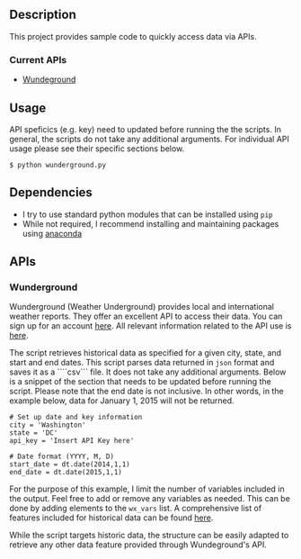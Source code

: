 ## Description

This project provides sample code to quickly access data via APIs.

### Current APIs

* [Wundeground](#wunderground)

## Usage

API speficics (e.g. key) need to updated before running the the scripts. In general, the scripts do not take any additional arguments. For individual API usage please see their specific sections below.

```
$ python wunderground.py
```

## Dependencies
* I try to use standard python modules that can be installed using ```pip```
* While not required, I recommend installing and maintaining packages using [anaconda](https://www.continuum.io/why-anaconda)

## APIs

### Wunderground

Wunderground (Weather Underground) provides local and international weather reports. They offer an excellent API to access their data. You can sign up for an account [here](http://www.wunderground.com/weather/api/). All relevant information related to the API use is [here](http://www.wunderground.com/weather/api/d/docs).

The script retrieves historical data as specified for a given city, state, and start and end dates. This script parses data returned in ```json``` format and saves it as a ````csv``` file. It does not take any additional arguments. Below is a snippet of the section that needs to be updated before running the script. Please note that the end date is not inclusive. In other words, in the example below, data for January 1, 2015 will not be returned. 

```
# Set up date and key information
city = 'Washington'
state = 'DC'
api_key = 'Insert API Key here'

# Date format (YYYY, M, D)
start_date = dt.date(2014,1,1)
end_date = dt.date(2015,1,1)
``` 
For the purpose of this example, I limit the number of variables included in the output. Feel free to add or remove any variables as needed. This can be done by adding elements to the ```wx_vars``` list. A comprehensive list of features included for historical data can be found [here](http://www.wunderground.com/weather/api/d/docs?d=data/history&MR=1). 

While the script targets historic data, the structure can be easily adapted to retrieve any other data feature provided through Wundeground's API.

